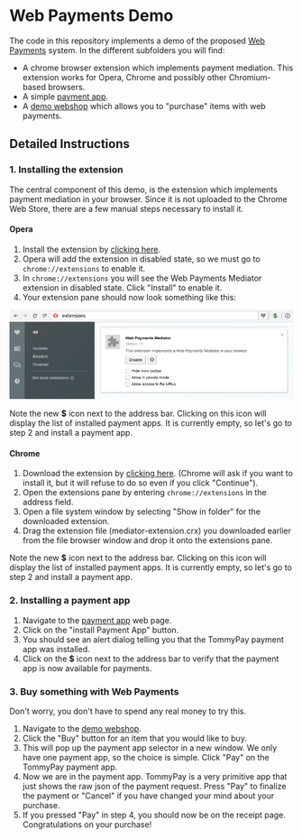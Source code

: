 # Web Payments Demo
The code in this repository implements a demo of the proposed [Web Payments](https://www.w3.org/Payments/WG/) system. In the different subfolders you will find:
* A chrome browser extension which implements payment mediation. This extension works for Opera, Chrome and possibly other Chromium-based browsers.
* A simple [payment app](https://tommythorsen.github.io/webpayments-demo/payment-apps/tommypay/).
* A [demo webshop](https://tommythorsen.github.io/webpayments-demo/merchants/clothing/) which allows you to "purchase" items with web payments.

## Detailed Instructions
### 1. Installing the extension
The central component of this demo, is the extension which implements payment mediation in your browser. Since it is not uploaded to the Chrome Web Store, there are a few manual steps necessary to install it.

#### Opera
1. Install the extension by [clicking here](https://tommythorsen.github.io/webpayments-demo/files/mediator-extension.crx).
2. Opera will add the extension in disabled state, so we must go to `chrome://extensions` to enable it.
3. In `chrome://extensions` you will see the Web Payments Mediator extension in disabled state. Click "Install" to enable it.
4. Your extension pane should now look something like this:

![Screenshot of extensions pane](files/mediator-extension.png)

Note the new **$** icon next to the address bar. Clicking on this icon will display the list of installed payment apps. It is currently empty, so let's go to step 2 and install a payment app.


#### Chrome
1. Download the extension by [clicking here](https://tommythorsen.github.io/webpayments-demo/files/mediator-extension.crx). (Chrome will ask if you want to install it, but it will refuse to do so even if you click "Continue").
2. Open the extensions pane by entering `chrome://extensions` in the address field.
3. Open a file system window by selecting "Show in folder" for the downloaded extension.
3. Drag the extension file (mediator-extension.crx) you downloaded earlier from the file browser window and drop it onto the extensions pane. 

Note the new **$** icon next to the address bar. Clicking on this icon will display the list of installed payment apps. It is currently empty, so let's go to step 2 and install a payment app.


### 2. Installing a payment app
1. Navigate to the [payment app](https://tommythorsen.github.io/webpayments-demo/payment-apps/tommypay/) web page.
2. Click on the "install Payment App" button.
3. You should see an alert dialog telling you that the TommyPay payment app was installed.
4. Click on the **$** icon next to the address bar to verify that the payment app is now available for payments.

### 3. Buy something with Web Payments
Don't worry, you don't have to spend any real money to try this.

1. Navigate to the [demo webshop](https://tommythorsen.github.io/webpayments-demo/merchants/clothing/).
2. Click the "Buy" button for an item that you would like to buy.
3. This will pop up the payment app selector in a new window. We only have one payment app, so the choice is simple. Click "Pay" on the TommyPay payment app.
4. Now we are in the payment app. TommyPay is a very primitive app that just shows the raw json of the payment request. Press "Pay" to finalize the payment or "Cancel" if you have changed your mind about your purchase.
5. If you pressed "Pay" in step 4, you should now be on the receipt page. Congratulations on your purchase!
